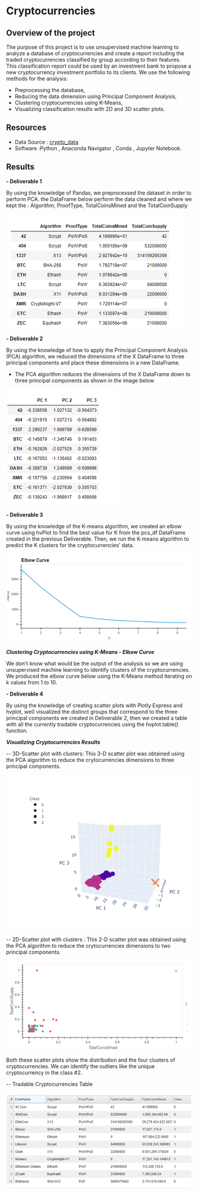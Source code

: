 # Cryptocurrencies

## Overview of the project 

The purpose of this project is to use unsupervised machine learning to analyze a database of cryptocurrencies and create a report including the traded cryptocurrencies classified by group according to their features.
This classification report could be used by an investment bank to propose a new cryptocurrency investment portfolio to its clients.
We use the following methods for the analysis:

- Preprocessing the database,
- Reducing the data dimension using Principal Component Analysis,
- Clustering cryptocurrencies using K-Means,
- Visualizing classification results with 2D and 3D scatter plots.


## Resources

- Data Source : [crypto_data](/crypto_data.csv)
- Software :Python , Anaconda Navigator , Conda , Jupyter Notebook.


## Results 

**- Deliverable 1**

By using the knowledge of Pandas, we preprocessed the dataset in order to perform PCA.
the DataFrame below perform the data cleaned and where we kept the : Algorithm, ProofType, TotalCoinsMined and the TotalCoinSupply

![crypto](/Resources/crypto_df1.PNG)

**- Deliverable 2**

By using the knowledge of how to apply the Principal Component Analysis (PCA) algorithm, we reduced the dimensions of the X DataFrame to three principal components and place these dimensions in a new DataFrame.

- The PCA algorithm reduces the dimensions of the X DataFrame down to three principal components as shown in the image below

![PCA](/Resources/PCA2.PNG)

**- Deliverable 3**

By using the knowledge of the K-means algorithm, we created an elbow curve using hvPlot to find the best value for K from the pcs_df DataFrame created in the previous Deliverable. Then, we run the K-means algorithm to predict the K clusters for the cryptocurrencies’ data.

![Elbow_curve](/Resources/elbow_curve3.PNG)

***Clustering Cryptocurrencies using K-Means - Elbow Curve***

We don't know what would be the output of the analysis so we are using unsupervised machine learning to identify clusters of the cryptocurrencies.
We produced the elbow curve below using the K-Means method iterating on k values from 1 to 10.

**- Deliverable 4**

By using the knowledge of creating scatter plots with Plotly Express and hvplot, we0 visualized the distinct groups that correspond to the three principal components we created in Deliverable 2, then we created a table with all the currently tradable cryptocurrencies using the hvplot.table() function.

***Visualizing Cryptocurrencies Results***

-- 3D-Scatter plot with clusters: This 3-D scatter plot was obtained using the PCA algorithm to reduce the crytocurrencies dimensions to three principal components.

![hvplot_table](/Resources/pca_3D5.PNG)

-- 2D-Scatter plot with clusters : This 2-D scatter plot was obtained using the PCA algorithm to reduce the crytocurrencies dimensions to two principal components.

![scatter](/Resources/scatter8.PNG)

Both these scatter plots show the distribution and the four clusters of cryptocurrencies.
We can identify the outliers like the unique cryptocurrency in the class #2.

-- Tradable Cryptocurrencies Table

![table](/Resources/hvplot_table6.PNG)


